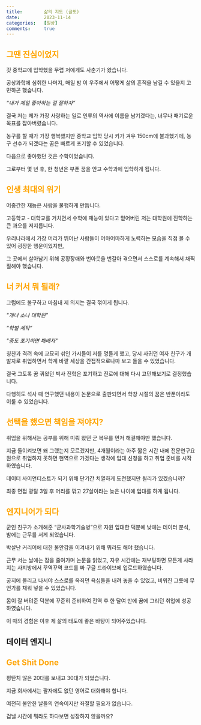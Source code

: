 ```yaml
---
title:        삶의 지도 (글또)
date:         2023-11-14
categories:   [일상]
comments:     true
---
```


<style>
r { color: Red }
o { color: Orange }
g { color: Green }
</style>

## <o>그땐 진심이었지</o>

갓 중학교에 입학했을 무렵 저에게도 사춘기가 왔습니다.

공상과학에 심취한 나머지, 매일 밤 이 우주에서 어떻게 삶의 흔적을 남길 수 있을지 고민하곤 했습니다.

_“내가 제일 좋아하는 걸 잘하자”_

결국 저는 제가 가장 사랑하는 일로 인류의 역사에 이름을 남기겠다는, 너무나 패기로운 목표를 잡아버렸습니다.

농구를 할 때가 가장 행복했지만 중학교 입학 당시 키가 겨우 150cm에 불과했기에, 농구 선수가 되겠다는 꿈은 빠르게 포기할 수 있었습니다.

다음으로 좋아했던 것은 수학이었습니다.

그로부터 몇 년 후, 한 청년은 부푼 꿈을 안고 수학과에 입학하게 됩니다.

## <o>인생 최대의 위기</o>

어중간한 재능은 사람을 불행하게 만듭니다.

고등학교 - 대학교를 거치면서 수학에 재능이 있다고 믿어버린 저는 대학원에 진학하는 큰 과오를 저지릅니다.

우리나라에서 가장 머리가 뛰어난 사람들이 어마어마하게 노력하는 모습을 직접 볼 수 있어 굉장한 행운이었지만,

그 곳에서 살아남기 위해 공황장애와 번아웃을 번갈아 겪으면서 스스로를 계속해서 채찍질해야 했습니다.

## <o>너 커서 뭐 될래?</o>

그럼에도 불구하고 마침내 제 의지는 결국 꺾이게 됩니다.

_"개나 소나 대학원”_

_“학벌 세탁”_

_"중도 포기하면 패배자"_

칭찬과 격려 속에 교묘히 섞인 가시들이 저를 멍들게 했고, 당시 사귀던 여자 친구가 개발자로 취업하면서 학계 바깥 세상을 간접적으로나마 보고 들을 수 있었습니다.

결국 그토록 꿈 꿔왔던 박사 진학은 포기하고 진로에 대해 다시 고민해보기로 결정했습니다.

다행히도 석사 때 연구했던 내용이 논문으로 출판되면서 학창 시절의 꿈은 반푼이라도 이룰 수 있었습니다.

## <o>선택을 했으면 책임을 져야지?</o>

취업을 위해서는 공부를 위해 미뤄 왔던 군 복무를 먼저 해결해야만 했습니다.

지금 돌이켜보면 왜 그랬는지 모르겠지만, 4개월이라는 아주 짧은 시간 내에 전문연구요원으로 취업하지 못하면 현역으로 가겠다는 생각에 입대 신청을 하고 취업 준비를 시작하였습니다.

데이터 사이언티스트가 되기 위해 단기간 치열하게 도전했지만 될리가 있겠습니까?

최종 면접 광탈 3일 후 머리를 깎고 27살이라는 늦은 나이에 입대를 하게 됩니다.

## <o>엔지니어가 되다</o>

군인 친구가 소개해준 “군사과학기술병”으로 자원 입대한 덕분에 낮에는 데이터 분석, 밤에는 근무를 서게 되었습니다.

박살난 커리어에 대한 불안감을 이겨내기 위해 뭐라도 해야 했습니다.

근무 서는 날에는 잠을 줄여가며 논문을 읽었고, 자유 시간에는 재부팅하면 모든게 사라지는 사지방에서 꾸역꾸역 코드를 짜 구글 드라이브에 업로드하였습니다.

궁지에 몰리고 나서야 스스로를 옥죄던 욕심들을 내려 놓을 수 있었고, 비워진 그릇에 무언가를 채워 넣을 수 있었습니다.

몸이 잘 버텨준 덕분에 꾸준히 준비하여 전역 후 한 달여 만에 꿈에 그리던 취업에 성공하였습니다.

이 때의 경험은 이후 제 삶의 태도에 좋은 바탕이 되어주었습니다.

## 데이터 엔지니

## <o>Get Shit Done</o>

평탄치 않은 20대를 보내고 30대가 되었습니다.

지금 회사에서는 팔자에도 없던 영어로 대화해야 합니다.

여전히 불안한 날들의 연속이지만 좌절할 필요가 없습니다.

겁낼 시간에 뭐라도 하다보면 성장하지 않을까요?